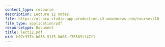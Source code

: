 ```yaml
---
content_type: resource
description: Lecture 12 notes.
file: https://ol-ocw-studio-app-production.s3.amazonaws.com/courses/18-409-behavior-of-algorithms-spring-2002/b07c337bb03691150d08f765891f47f1_lect12.pdf
file_type: application/pdf
resourcetype: Document
title: lect12.pdf
uid: b07c337b-b036-9115-0d08-f765891f47f1
---
```

